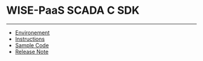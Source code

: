 # WISE-PaaS SCADA C SDK

---

* [Environement](c-sdk/environement.md)
* [Instructions](c-sdk/instruction.md)
* [Sample Code](c-sdk/sample-code.md)
* [Release Note](c-sdk/release-note.md)



